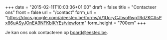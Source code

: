 +++
date = "2015-02-11T10:03:36+01:00"
draft = false
title = "Contacteer ons"
front = false
url = "/contact"
form_url = "https://docs.google.com/a/eestec.be/forms/d/1UcryCJtwoRwpTRdZKCAsPx86uASyJOnEA9NFKblKYEs/viewform"
form_height = "700em"
+++

Je kan ons ook contacteren op [board@eestec.be](mailto:eestec.be).